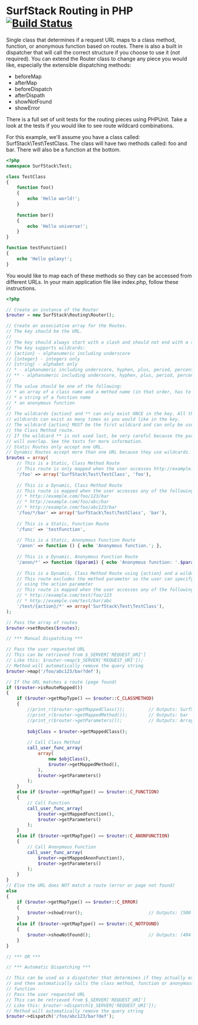 SurfStack Routing in PHP[![Build Status](https://travis-ci.org/josephspurrier/surfstack-routing.png)](https://travis-ci.org/josephspurrier/surfstack-routing)
========================

Single class that determines if a request URL maps to a class method, function, 
or anonymous function based on routes. There is also a built in dispatcher that
will call the correct structure if you choose to use it (not required). You can
extend the Router class to change any piece you would like, especially the
extensible dispatching methods:
* beforeMap
* afterMap
* beforeDispatch
* afterDispath
* showNotFound
* showError

There is a full set of unit tests for the routing pieces using PHPUnit. Take a
look at the tests if you would like to see route wildcard combinations.

For this example, we'll assume you have a class called: SurfStack\Test\TestClass.
The class will have two methods called: foo and bar.
There will also be a function at the bottom.

```php
<?php
namespace SurfStack\Test;

class TestClass
{
    function foo()
    {
        echo 'Hello world!';
    }
    
    function bar()
    {
        echo 'Hello universe!';
    }
}

function testFunction()
{
    echo 'Hello galaxy!';
}
```

You would like to map each of these methods so they can be accessed from
different URLs.
In your main application file like index.php, follow these instructions.

```php
<?php

// Create an instance of the Router
$router = new SurfStack\Routing\Router();

// Create an associative array for the Routes.
// The key should be the URL.
//
// The key should always start with a slash and should not end with a slash.
// The key supports wildcards:
// {action} - alphanumeric including underscore
// {integer} - integers only
// {string} - alphabet only
// * - alphanumeric including underscore, hyphen, plus, period, percent
// ** - alphanumeric including underscore, hyphen, plus, period, percent, slash
//
// The value should be one of the following:
// * an array of a class name and a method name (in that order, has to be public)
// * a string of a function name
// * an anonymous function
//
// The wildcards {action} and ** can only exist ONCE in the key. All the other
// wildcards can exist as many times as you would like in the key.
// The wildcard {action} MUST be the first wildcard and can only be used with
// the Class Method route.
// If the wildcard ** is not used last, be very careful because the parameters
// will overlap. See the tests for more information.
// Static Routes only accept one URL.
// Dynamic Routes accept more than one URL because they use wildcards.
$routes = array(
    // This is a Static, Class Method Route
    // This route is only mapped when the user accesses http://example.com/foo
    '/foo' => array('SurfStack\Test\TestClass', 'foo'),
    
    // This is a Dynamic, Class Method Route
    // This route is mapped when the user accesses any of the following:
    // * http://example.com/foo/123/bar
    // * http://example.com/foo/abc/bar
    // * http://example.com/foo/abc123/bar
    '/foo/*/bar' => array('SurfStack\Test\TestClass', 'bar'),
    
    // This is a Static, Function Route
    '/func' => 'testFunction',
    
    // This is a Static, Anonymous Function Route
    '/anon' => function () { echo 'Anonymous function.'; },
    
    // This is a Dynamic, Anonymous Function Route
    '/anon/*' => function ($param1) { echo 'Anonymous function: '.$param1; },
    
    // This is a Dynamic, Class Method Route using {action} and a wildcard
    // This route excludes the method parameter so the user can specify
    // using the action parameter
    // This route is mapped when the user accesses any of the following:
    // * http://example.com/test/foo/123
    // * http://example.com/test/bar/abc
    '/test/{action}/*' => array('SurfStack\Test\TestClass'),
);

// Pass the array of routes
$router->setRoutes($routes);

// *** Manual Dispatching ***

// Pass the user requested URL
// This can be retrieved from $_SERVER['REQUEST_URI']
// Like this: $router->map($_SERVER['REQUEST_URI']); 
// Method will automatically remove the query string
$router->map('/foo/abc123/bar?def');

// If the URL matches a route (page found)
if ($router->isRouteMapped())
{
    if ($router->getMapType() == $router::C_CLASSMETHOD)
    {
        //print_r($router->getMappedClass());         // Outputs: SurfStack\Test\TestClass
        //print_r($router->getMappedMethod());        // Outputs: bar
        //print_r($router->getParameters());          // Outputs: Array ( [0] => abc123 )
        
        $objClass = $router->getMappedClass();
        
        // Call Class Method
        call_user_func_array(
            array(
                new $objClass(),
                $router->getMappedMethod(),
            ),
            $router->getParameters()
        );
    }
    else if ($router->getMapType() == $router::C_FUNCTION)
    {        
        // Call Function
        call_user_func_array(
            $router->getMappedFunction(),
            $router->getParameters()
        );
    }
    else if ($router->getMapType() == $router::C_ANONFUNCTION)
    {        
        // Call Anonymous Function
        call_user_func_array(
            $router->getMappedAnonFunction(),
            $router->getParameters()
        );
    }
}
// Else the URL does NOT match a route (error or page not found)
else
{
    if ($router->getMapType() == $router::C_ERROR)
    {
        $router->showError();                         // Outputs: (500 error message)
    }
    else if ($router->getMapType() == $router::C_NOTFOUND)
    {
        $router->showNotFound();                      // Outputs: (404 not found)
    }
}

// *** OR ***

// *** Automatic Dispatching ***

// This can be used as a dispatcher that determines if they actually exists;
// and then automatically calls the class method, function or anonymous
// function
// Pass the user requested URL
// This can be retrieved from $_SERVER['REQUEST_URI']
// Like this: $router->dispatch($_SERVER['REQUEST_URI']);
// Method will automatically remove the query string
$router->dispatch('/foo/abc123/bar?def');
```